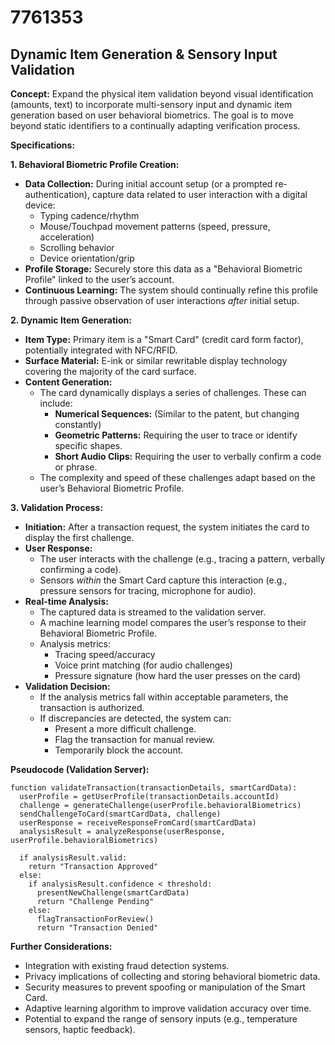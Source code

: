 # 7761353

## Dynamic Item Generation & Sensory Input Validation

**Concept:** Expand the physical item validation beyond visual identification (amounts, text) to incorporate multi-sensory input and dynamic item generation based on user behavioral biometrics. The goal is to move beyond static identifiers to a continually adapting verification process.

**Specifications:**

**1. Behavioral Biometric Profile Creation:**

*   **Data Collection:** During initial account setup (or a prompted re-authentication), capture data related to user interaction with a digital device:
    *   Typing cadence/rhythm
    *   Mouse/Touchpad movement patterns (speed, pressure, acceleration)
    *   Scrolling behavior
    *   Device orientation/grip
*   **Profile Storage:** Securely store this data as a "Behavioral Biometric Profile" linked to the user’s account.
*   **Continuous Learning:**  The system should continually refine this profile through passive observation of user interactions *after* initial setup.

**2. Dynamic Item Generation:**

*   **Item Type:** Primary item is a "Smart Card" (credit card form factor), potentially integrated with NFC/RFID.
*   **Surface Material:** E-ink or similar rewritable display technology covering the majority of the card surface.
*   **Content Generation:**
    *   The card dynamically displays a series of challenges. These can include:
        *   **Numerical Sequences:** (Similar to the patent, but changing constantly)
        *   **Geometric Patterns:** Requiring the user to trace or identify specific shapes.
        *   **Short Audio Clips:** Requiring the user to verbally confirm a code or phrase.
    *   The complexity and speed of these challenges adapt based on the user’s Behavioral Biometric Profile.

**3. Validation Process:**

*   **Initiation:**  After a transaction request, the system initiates the card to display the first challenge.
*   **User Response:**
    *   The user interacts with the challenge (e.g., tracing a pattern, verbally confirming a code).
    *   Sensors *within* the Smart Card capture this interaction (e.g., pressure sensors for tracing, microphone for audio).
*   **Real-time Analysis:**
    *   The captured data is streamed to the validation server.
    *   A machine learning model compares the user’s response to their Behavioral Biometric Profile.
    *   Analysis metrics:
        *   Tracing speed/accuracy
        *   Voice print matching (for audio challenges)
        *   Pressure signature (how hard the user presses on the card)
*   **Validation Decision:**
    *   If the analysis metrics fall within acceptable parameters, the transaction is authorized.
    *   If discrepancies are detected, the system can:
        *   Present a more difficult challenge.
        *   Flag the transaction for manual review.
        *   Temporarily block the account.

**Pseudocode (Validation Server):**

```
function validateTransaction(transactionDetails, smartCardData):
  userProfile = getUserProfile(transactionDetails.accountId)
  challenge = generateChallenge(userProfile.behavioralBiometrics)
  sendChallengeToCard(smartCardData, challenge)
  userResponse = receiveResponseFromCard(smartCardData)
  analysisResult = analyzeResponse(userResponse, userProfile.behavioralBiometrics)

  if analysisResult.valid:
    return "Transaction Approved"
  else:
    if analysisResult.confidence < threshold:
      presentNewChallenge(smartCardData)
      return "Challenge Pending"
    else:
      flagTransactionForReview()
      return "Transaction Denied"
```

**Further Considerations:**

*   Integration with existing fraud detection systems.
*   Privacy implications of collecting and storing behavioral biometric data.
*   Security measures to prevent spoofing or manipulation of the Smart Card.
*   Adaptive learning algorithm to improve validation accuracy over time.
*   Potential to expand the range of sensory inputs (e.g., temperature sensors, haptic feedback).